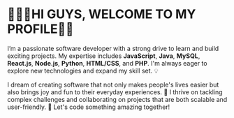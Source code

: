 <h1>🧑🏿‍💻HI GUYS, WELCOME TO MY PROFILE👋🏿</h1>

I’m a passionate software developer with a strong drive to learn and build exciting projects. My expertise includes **JavaScript**, **Java**, **MySQL**, **React.js**, **Node.js**, **Python**, **HTML/CSS**, and **PHP**. I'm always eager to explore new technologies and expand my skill set. 💡

I dream of creating software that not only makes people's lives easier but also brings joy and fun to their everyday experiences. 🚀 I thrive on tackling complex challenges and collaborating on projects that are both scalable and user-friendly. 🎯 Let's code something amazing together!
